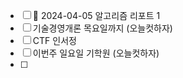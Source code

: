 - [ ] 📅 2024-04-05 알고리즘 리포트 1
- [ ] 기술경영개론 목요일까지 (오늘컷하자)
- [ ] CTF 인서정
- [ ] 이번주 일요일 기학원 (오늘컷하자)
- [ ] 